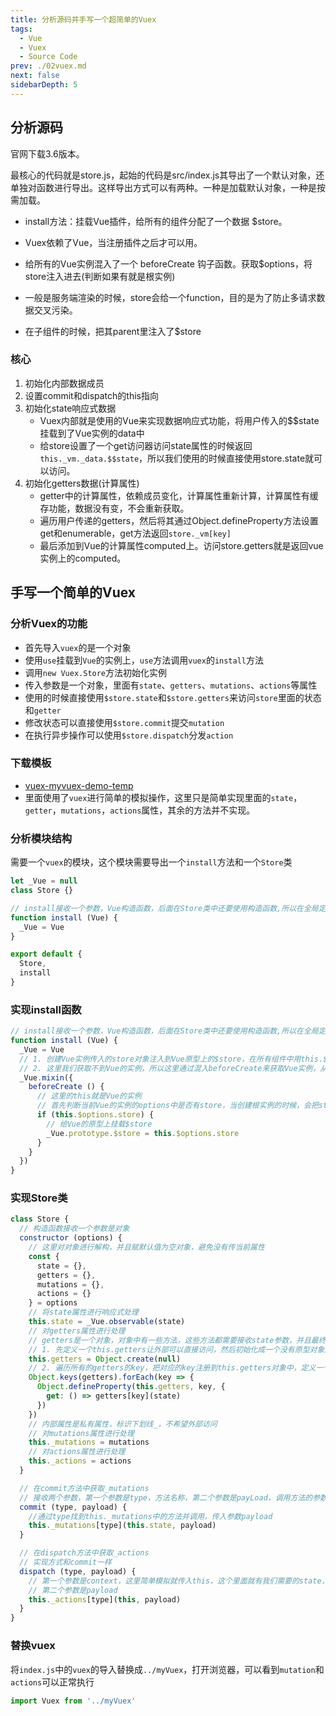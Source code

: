 ```yaml
---
title: 分析源码并手写一个超简单的Vuex
tags: 
  - Vue
  - Vuex
  - Source Code
prev: ./02vuex.md
next: false
sidebarDepth: 5
---
```


## 分析源码

官网下载3.6版本。

最核心的代码就是store.js，起始的代码是src/index.js其导出了一个默认对象，还单独对函数进行导出。这样导出方式可以有两种。一种是加载默认对象，一种是按需加载。



- install方法：挂载Vue插件，给所有的组件分配了一个数据 $store。

- Vuex依赖了Vue，当注册插件之后才可以用。

- 给所有的Vue实例混入了一个 beforeCreate 钩子函数。获取$options，将store注入进去(判断如果有就是根实例)

- 一般是服务端渲染的时候，store会给一个function，目的是为了防止多请求数据交叉污染。

- 在子组件的时候，把其parent里注入了$store

### 核心
1. 初始化内部数据成员
2. 设置commit和dispatch的this指向
3. 初始化state响应式数据  
    -  Vuex内部就是使用的Vue来实现数据响应式功能，将用户传入的$$state挂载到了Vue实例的data中  
    -  给store设置了一个get访问器访问state属性的时候返回`this._vm._data.$$state`，所以我们使用的时候直接使用store.state就可以访问。  
4. 初始化getters数据(计算属性)  
    -  getter中的计算属性，依赖成员变化，计算属性重新计算，计算属性有缓存功能，数据没有变，不会重新获取。
    -  遍历用户传递的getters，然后将其通过Object.defineProperty方法设置get和enumerable，get方法返回`store._vm[key]`
    -  最后添加到Vue的计算属性computed上。访问store.getters就是返回vue实例上的computed。

## 手写一个简单的Vuex
### 分析Vuex的功能
- 首先导入`vuex`的是一个对象
- 使用`use`挂载到`Vue`的实例上，`use`方法调用`vuex`的`install`方法
- 调用`new Vuex.Store`方法初始化实例
- 传入参数是一个对象，里面有`state`、`getters`、`mutations`、`actions`等属性
- 使用的时候直接使用`$store.state`和`$store.getters`来访问`store`里面的状态和`getter`
- 修改状态可以直接使用`$store.commit`提交`mutation`
- 在执行异步操作可以使用`$store.dispatch`分发`action`

### 下载模板
- [vuex-myvuex-demo-temp](https://github.com/a1burning/demofiles/tree/master/vuex-myvuex-demo-temp)
- 里面使用了`vuex`进行简单的模拟操作，这里只是简单实现里面的`state`，`getter`，`mutations`，`actions`属性，其余的方法并不实现。

### 分析模块结构
需要一个`vuex`的模块，这个模块需要导出一个`install`方法和一个`Store`类

```js
let _Vue = null
class Store {}

// install接收一个参数，Vue构造函数，后面在Store类中还要使用构造函数,所以在全局定义一个_Vue
function install (Vue) {
  _Vue = Vue
}

export default {
  Store,
  install
}
```

### 实现install函数

```js
// install接收一个参数，Vue构造函数，后面在Store类中还要使用构造函数,所以在全局定义一个_Vue
function install (Vue) {
  _Vue = Vue
  // 1. 创建Vue实例传入的store对象注入到Vue原型上的$store，在所有组件中用this.$store都可以获取到Vuex的仓库，从而共享状态
  // 2. 这里我们获取不到Vue的实例，所以这里通过混入beforeCreate来获取Vue实例，从而拿到选项中的store对象
  _Vue.mixin({
    beforeCreate () {
      // 这里的this就是Vue的实例
      // 首先判断当前Vue的实例的options中是否有store，当创建根实例的时候，会把store注入到Vue的实例上，如果是组件实例，并没有store选项就不需要做这件事情
      if (this.$options.store) {
        // 给Vue的原型上挂载$store
        _Vue.prototype.$store = this.$options.store
      }
    }
  })
}
```

### 实现Store类

```js
class Store {
  // 构造函数接收一个参数是对象
  constructor (options) {
    // 这里对对象进行解构，并且赋默认值为空对象，避免没有传当前属性
    const {
      state = {},
      getters = {},
      mutations = {},
      actions = {}
    } = options
    // 将state属性进行响应式处理
    this.state = _Vue.observable(state)
    // 对getters属性进行处理
    // getters是一个对象，对象中有一些方法，这些方法都需要接收state参数，并且最终都有返回值，这些方法都是获取值，所以可以使用Object.defineProperty将这些方法转换成get访问器
    // 1. 先定义一个this.getters让外部可以直接访问，然后初始化成一个没有原型对象的空对象
    this.getters = Object.create(null)
    // 2. 遍历所有的getters的key，把对应的key注册到this.getters对象中，定义一个get属性，返回key对应的getters中方法的执行结果，并传入state
    Object.keys(getters).forEach(key => {
      Object.defineProperty(this.getters, key, {
        get: () => getters[key](state)
      })
    })
    // 内部属性是私有属性，标识下划线_，不希望外部访问
    // 对mutations属性进行处理
    this._mutations = mutations
    // 对actions属性进行处理
    this._actions = actions
  }

  // 在commit方法中获取_mutations
  // 接收两个参数，第一个参数是type，方法名称，第二个参数是payLoad，调用方法的参数
  commit (type, payload) {
    //通过type找到this._mutations中的方法并调用，传入参数payload
    this._mutations[type](this.state, payload)
  }

  // 在dispatch方法中获取_actions
  // 实现方式和commit一样
  dispatch (type, payload) {
    // 第一个参数是context，这里简单模拟就传入this，这个里面就有我们需要的state，commit等
    // 第二个参数是payload
    this._actions[type](this, payload)
  }
}
```

### 替换vuex

将`index.js`中的`vuex`的导入替换成`../myVuex`，打开浏览器，可以看到`mutation`和`actions`可以正常执行

```js
import Vuex from '../myVuex'
```

